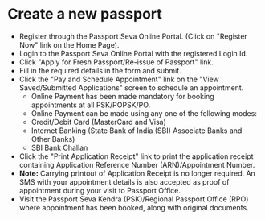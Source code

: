 # Create a new passport
- Register through the Passport Seva Online Portal. (Click on "Register Now" link on the Home Page).
- Login to the Passport Seva Online Portal with the registered Login Id.
- Click "Apply for Fresh Passport/Re-issue of Passport" link.
-	Fill in the required details in the form and submit.
-	Click the "Pay and Schedule Appointment" link on the "View Saved/Submitted Applications" screen to schedule an appointment.
    - Online Payment has been made mandatory for booking appointments at all PSK/POPSK/PO.
    - Online Payment can be made using any one of the following modes:
    - Credit/Debit Card (MasterCard and Visa)
    - Internet Banking (State Bank of India (SBI) Associate Banks and Other Banks)
    - SBI Bank Challan
- Click the "Print Application Receipt" link to print the application receipt containing Application Reference Number (ARN)/Appointment Number.
- **Note:** Carrying printout of Application Receipt is no longer required. An SMS with your appointment details is also accepted as proof of appointment during your visit to Passport Office.
- Visit the Passport Seva Kendra (PSK)/Regional Passport Office (RPO) where appointment has been booked, along with original documents.
